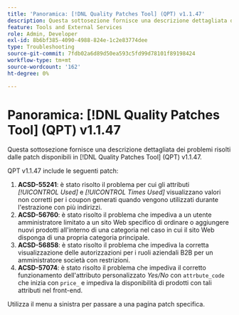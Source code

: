 ```yaml
---
title: 'Panoramica: [!DNL Quality Patches Tool] (QPT) v1.1.47'
description: Questa sottosezione fornisce una descrizione dettagliata dei problemi risolti dalle patch disponibili in  [!DNL Quality Patches Tool] (QPT) v1.1.47.
feature: Tools and External Services
role: Admin, Developer
exl-id: 8b6bf385-4090-4988-824e-1c2e83774dee
type: Troubleshooting
source-git-commit: 7fdb02a6d89d50ea593c5fd99d78101f89198424
workflow-type: tm+mt
source-wordcount: '162'
ht-degree: 0%

---
```


# Panoramica: [!DNL Quality Patches Tool] (QPT) v1.1.47

Questa sottosezione fornisce una descrizione dettagliata dei problemi risolti dalle patch disponibili in [!DNL Quality Patches Tool] (QPT) v1.1.47.

QPT v1.1.47 include le seguenti patch:

1. **ACSD-55241**: è stato risolto il problema per cui gli attributi *[!UICONTROL Used]* e *[!UICONTROL Times Used]* visualizzano valori non corretti per i coupon generati quando vengono utilizzati durante l&#39;estrazione con più indirizzi.
1. **ACSD-56760**: è stato risolto il problema che impediva a un utente amministratore limitato a un sito Web specifico di ordinare o aggiungere nuovi prodotti all&#39;interno di una categoria nel caso in cui il sito Web disponga di una propria categoria principale.
1. **ACSD-56858**: è stato risolto il problema che impediva la corretta visualizzazione delle autorizzazioni per i ruoli aziendali B2B per un amministratore società con restrizioni.
1. **ACSD-57074**: è stato risolto il problema che impediva il corretto funzionamento dell&#39;attributo personalizzato *Yes/No* con `attrbute_code` che inizia con `price_` e impediva la disponibilità di prodotti con tali attributi nel front-end.

Utilizza il menu a sinistra per passare a una pagina patch specifica.

